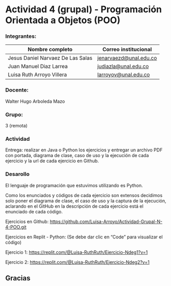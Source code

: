 # Actividad 4 (grupal) - Programación Orientada a Objetos (POO)

### Integrantes:
|Nombre completo                       |Correo institucional      |
|--------------------------------------|--------------------------|
|Jesus Daniel Narvaez De Las Salas     |jenarvaezd@unal.edu.co    |
|Juan Manuel Diaz Larrea               |judiazla@unal.edu.co      |
|Luisa Ruth Arroyo Villera             |larroyov@unal.edu.co      |

### Docente:
Walter Hugo Arboleda Mazo

### Grupo:
3 (remota)

### Actividad
Entrega: realizar en Java o Python los ejercicios y entregar un archivo PDF con portada, diagrama de clase, caso de uso y la ejecución de cada ejercicio y la url de cada ejercicio en Github.

### Desarollo
El lenguaje de programación que estuvimos utilizando es Python.

Como los enunciados y códigos de cada ejercicio son extensos decidimos solo poner el diagrama de clase, el caso de uso y la captura de la ejecución, aclarando en el GitHub en la descripción de cada ejercicio está el enunciado de cada código. 

Ejercicios en Github: https://github.com/Luisa-Arroyo/Actividad-Grupal-N-4-POO.git 

Ejercicios en Replit - Python: (Se debe dar clic en “Code” para visualizar el código)

Ejercicio 1: https://replit.com/@Luisa-RuthRuth/Ejercicio-Ndeg1?v=1 

Ejercicio 2: https://replit.com/@Luisa-RuthRuth/Ejercicio-Ndeg2?v=1 

##
## Gracias
